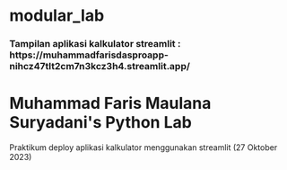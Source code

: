 # modular_lab
<h3> Tampilan aplikasi kalkulator streamlit : https://muhammadfarisdasproapp-nihcz47tlt2cm7n3kcz3h4.streamlit.app/ </h3>
<h1> Muhammad Faris Maulana Suryadani's Python Lab </h1>
<p> Praktikum deploy aplikasi kalkulator menggunakan streamlit  (27 Oktober 2023) </p>
